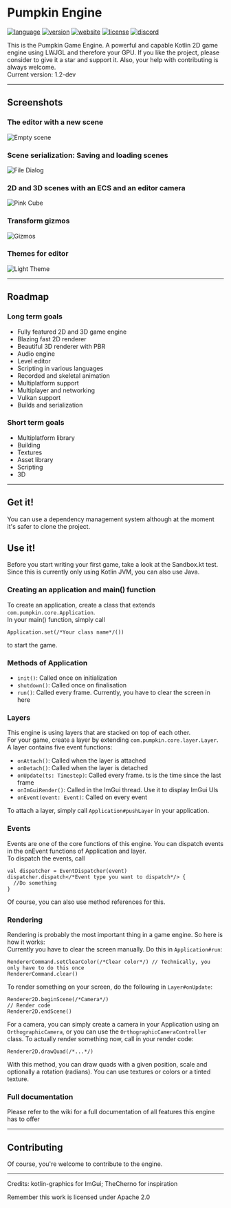 # Pumpkin Engine
[![language](https://img.shields.io/github/languages/top/FauxKiwi/Pumpkin-Engine?color=ff7530)](https://github.com/FauxKiwi/Pumpkin-Engine/search?l=kotlin)
[![version](https://img.shields.io/github/v/release/FauxKiwi/Pumpkin-Engine)](https://github.com/FauxKiwi/Pumpkin-Engine/releases/tag/v1.2)
[![website](https://img.shields.io/website?up_message=github.io&url=https%3A%2F%2Fgithub.io%2Ffauxkiwi%2Fpumpkin-engine)](https://fauxkiwi.github.io/Pumpkin-Engine/)
[![license](https://img.shields.io/github/license/FauxKiwi/Pumpkin-Engine)](https://github.com/FauxKiwi/Pumpkin-Engine/blob/master/LICENSE)
[![discord](https://img.shields.io/discord/792041384679964722)](https://discord.gg/HP8XkSREwV)

This is the Pumpkin Game Engine. A powerful and capable Kotlin 2D game engine using LWJGL and therefore your GPU. If you like the project, please consider to give it a star and support it. Also, your help with contributing is always welcome.<br>
Current version: 1.2-dev
***
## Screenshots
<!--### A demo of texture rendering
![Texture Rendering][textures]
### Conways Game Of Life implementation
![Game of Life][game_of_life]
### Renderer stress test: Drawing over 100,000 quads at over 90 FPS
![Stress test][stresstest]-->
### The editor with a new scene
![Empty scene][empty]
### Scene serialization: Saving and loading scenes
![File Dialog][file_dialog]
### 2D and 3D scenes with an ECS and an editor camera
![Pink Cube][pink_cube]
### Transform gizmos
![Gizmos][gizmos]
### Themes for editor
![Light Theme][light_theme]
***
## Roadmap
### Long term goals
- Fully featured 2D and 3D game engine
- Blazing fast 2D renderer
- Beautiful 3D renderer with PBR
- Audio engine
- Level editor
- Scripting in various languages
- Recorded and skeletal animation
- Multiplatform support
- Multiplayer and networking
- Vulkan support
- Builds and serialization
### Short term goals
- Multiplatform library
- Building
- Textures
- Asset library
- Scripting
- 3D
***
## Get it!
You can use a dependency management system although at the moment it's safer to clone the project.
<!--### Gradle (Groovy DSL)

    repositories {
      //...
      maven(url = 'https://www.jitpack.io')
    }
    
    dependencies {
      //...
      implementation 'fauxkiwi:pumpkin-engine:-SNAPSHOT'
    }
For other dependency management systems, please refer to the wiki.
***-->
## Use it!
Before you start writing your first game, take a look at the Sandbox.kt test. <br>
Since this is currently only using Kotlin JVM, you can also use Java.
### Creating an application and main() function
To create an application, create a class that extends `com.pumpkin.core.Application`. <br>
In your main() function, simply call

    Application.set(/*Your class name*/())
to start the game.
### Methods of Application
- `init()`: Called once on initialization
- `shutdown()`: Called once on finalisation
- `run()`: Called every frame. Currently, you have to clear the screen in here
### Layers
This engine is using layers that are stacked on top of each other. <br>
For your game, create a layer by extending `com.pumpkin.core.layer.Layer`. <br>
A layer contains five event functions:
- `onAttach()`: Called when the layer is attached
- `onDetach()`: Called when the layer is detached
- `onUpdate(ts: Timestep)`: Called every frame. ts is the time since the last frame
- `onImGuiRender()`: Called in the ImGui thread. Use it to display ImGui UIs
- `onEvent(event: Event)`: Called on every event

To attach a layer, simply call `Application#pushLayer` in your application.
### Events
Events are one of the core functions of this engine.
You can dispatch events in the onEvent functions of Application and layer. <br>
To dispatch the events, call

    val dispatcher = EventDispatcher(event)
    dispatcher.dispatch</*Event type you want to dispatch*/> {
      //Do something
    }
Of course, you can also use method references for this.
### Rendering
Rendering is probably the most important thing in a game engine. So here is how it works: <br>
Currently you have to clear the screen manually. Do this in `Application#run`:

    RendererCommand.setClearColor(/*Clear color*/) // Technically, you only have to do this once
    RendererCommand.clear()
To render something on your screen, do the following in `Layer#onUpdate`:

    Renderer2D.beginScene(/*Camera*/)
    // Render code
    Renderer2D.endScene()
For a camera, you can simply create a camera in your Application using an `OrthographicCamera`, or you can use the `OrthographicCameraController` class.
To actually render something now, call in your render code:

    Renderer2D.drawQuad(/*...*/)
With this method, you can draw quads with a given position, scale and optionally a rotation (radians). You can use textures or colors or a tinted texture.
### Full documentation
Please refer to the wiki for a full documentation of all features this engine has to offer
***
## Contributing
Of course, you're welcome to contribute to the engine.
***
Credits: kotlin-graphics for ImGui; TheCherno for inspiration

Remember this work is licensed under Apache 2.0

[empty]: https://raw.githubusercontent.com/FauxKiwi/Pumpkin-Engine/master/screenshots/empty.png

[file_dialog]: https://raw.githubusercontent.com/FauxKiwi/Pumpkin-Engine/master/screenshots/file_dialog.png

[gizmos]: https://raw.githubusercontent.com/FauxKiwi/Pumpkin-Engine/master/screenshots/gizmos.png

[light_theme]: https://raw.githubusercontent.com/FauxKiwi/Pumpkin-Engine/master/screenshots/light_theme.png

[pink_cube]: https://raw.githubusercontent.com/FauxKiwi/Pumpkin-Engine/master/screenshots/pink_cube.png

<!--[view]: https://cdn.discordapp.com/attachments/581185346465824770/781936000196149258/unknown.png

[view2]: https://cdn.discordapp.com/attachments/581185346465824770/783257581169672202/unknown.png

[view3]: https://cdn.discordapp.com/attachments/581185346465824770/784755406945517568/unknown.png

[textures]: https://cdn.discordapp.com/attachments/581185346465824770/786656957170843688/unknown.png

[game_of_life]: https://cdn.discordapp.com/attachments/581185346465824770/786663113549414440/unknown.png

[stresstest_]: https://cdn.discordapp.com/attachments/581185346465824770/786665995388452914/unknown.png

[stresstest]: https://cdn.discordapp.com/attachments/581185346465824770/787288977237475328/unknown.png-->
